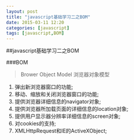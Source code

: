 ```yaml
---
layout: post
title: "javascript基础学习二之BOM"
date: 2015-03-11 12:20
categories: [javascript]
tags: [javascript,BOM]
---
```


##javascript基础学习二之BOM

###BOM
> Brower Object Model 浏览器对象模型

1. 弹出新浏览器窗口的功能;
2. 移动、缩放和关闭浏览器窗口的功能;
3. 提供浏览器详细信息的navigator对象;
4. 提供浏览器所加载页面的详细信息的location对象;
5. 提供用户显示器分辨率详细信息的screen对象;
6. 对cookies的支持;
7. XMLHttpRequest和IE的ActiveXObject;